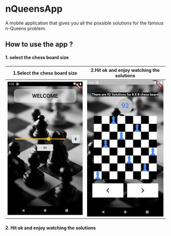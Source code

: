 # nQueensApp

A mobile application that gives you all the possible solutions for the famous n-Queens problem.
## How to use the app ?
#### 1. select the chess board size
1.Select the chess board size            |  2.Hit ok and enjoy watching the solutions
:-------------------------:|:-------------------------:
![Menu page](https://github.com/younes38/nQueensApp/blob/master/screenshots/screen2.png)  |  ![Board page](https://github.com/younes38/nQueensApp/blob/master/screenshots/screen1.png)



#### 2. Hit ok and enjoy watching the solutions

